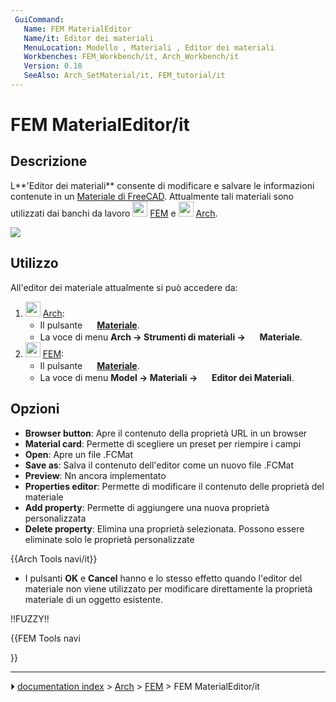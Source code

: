 ```yaml
---
 GuiCommand:
   Name: FEM MaterialEditor
   Name/it: Editor dei materiali
   MenuLocation: Modello , Materiali , Editor dei materiali
   Workbenches: FEM_Workbench/it, Arch_Workbench/it
   Version: 0.18
   SeeAlso: Arch_SetMaterial/it, FEM_tutorial/it
---
```


# FEM MaterialEditor/it


</div>



## Descrizione


<div class="mw-translate-fuzzy">

L**\'Editor dei materiali** consente di modificare e salvare le informazioni contenute in un [Materiale di FreeCAD](Material/it.md). Attualmente tali materiali sono utilizzati dai banchi da lavoro <img alt="" src=images/Workbench_FEM.svg  style="width:24px;"> [FEM](FEM_Workbench/it.md) e <img alt="" src=images/Workbench_Arch.svg  style="width:24px;"> [Arch](Arch_Workbench/it.md).


</div>

![](images/Material_editor.png )



## Utilizzo

All\'editor dei materiale attualmente si può accedere da:


<div class="mw-translate-fuzzy">

1.  <img alt="" src=images/Workbench_Arch.svg  style="width:24px;"> [Arch](Arch_Workbench/it.md):
    -   Il pulsante **<img src="images/Arch_SetMaterial.svg" width=16px> [Materiale](Arch_SetMaterial/it.md)**.
    -   La voce di menu **Arch → Strumenti di materiali → <img src="images/Arch_SetMaterial.svg" width=16px> Materiale**.
2.  <img alt="" src=images/Workbench_FEM.svg  style="width:24px;"> [FEM](FEM_Workbench/it.md):
    -   Il pulsante **<img src="images/FEM_MaterialEditor.svg" width=16px> [Materiale](FEM_MaterialEditor/it.md)**.
    -   La voce di menu **Model → Materiali → <img src="images/FEM_MaterialEditor.svg" width=16px> Editor dei Materiali**.


</div>



## Opzioni

-   **Browser button**: Apre il contenuto della proprietà URL in un browser
-   **Material card**: Permette di scegliere un preset per riempire i campi
-   **Open**: Apre un file .FCMat
-   **Save as**: Salva il contenuto dell\'editor come un nuovo file .FCMat
-   **Preview**: Nn ancora implementato
-   **Properties editor**: Permette di modificare il contenuto delle proprietà del materiale
-   **Add property**: Permette di aggiungere una nuova proprietà personalizzata
-   **Delete property**: Elimina una proprietà selezionata. Possono essere eliminate solo le proprietà personalizzate

 {{Arch Tools navi/it}}

-   I pulsanti **OK** e **Cancel** hanno e lo stesso effetto quando l\'editor del materiale non viene utilizzato per modificare direttamente la proprietà materiale di un oggetto esistente.

!!FUZZY!!


{{FEM Tools navi

}}



---
⏵ [documentation index](../README.md) > [Arch](Category_Arch.md) > [FEM](Category_FEM.md) > FEM MaterialEditor/it
